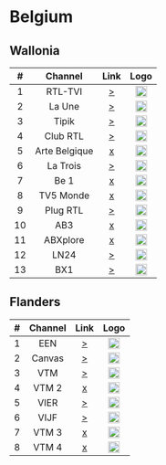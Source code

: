 <h1>Belgium</h1>

<h2>Wallonia</h2>

| #   | Channel         | Link  | Logo |
|:---:|:---------------:|:-----:|:-----:
| 1   | RTL-TVI         | [>](https://rtltvi-lh.akamaihd.net/i/TVI_1@319659/master.m3u8) | <img height="20" src="https://i.imgur.com/xMhSvax.png"/> |
| 2   | La Une          | [>](http://4ce5e2d62ee2c10e43c709f9b87c44d5.streamhost.cc/m3u8/Belgium/29797c9f3f4fa00.m3u8) | <img height="20" src="https://i.imgur.com/hJodwJt.png"/> |
| 3   | Tipik           | [>](http://4ce5e2d62ee2c10e43c709f9b87c44d5.streamhost.cc/m3u8/Belgium/5dee2de1f4661ce.m3u8) | <img height="20" src="https://i.imgur.com/PVbVj8o.png"/> |
| 4   | Club RTL        | [>](http://4ce5e2d62ee2c10e43c709f9b87c44d5.streamhost.cc/m3u8/Belgium/9ef55f75bc15308.ts) | <img height="20" src="https://i.imgur.com/e9GkFwY.png"/> |
| 5   | Arte Belgique   | [x]() | <img height="20" src="https://i.imgur.com/w7HzPQh.png"/> |
| 6   | La Trois        | [>](http://4ce5e2d62ee2c10e43c709f9b87c44d5.streamhost.cc/m3u8/Belgium/6f940c7da9a562e.ts) | <img height="20" src="https://i.imgur.com/kC3pJtA.png"/> |
| 7   | Be 1            | [x]() | <img height="20" src="https://i.imgur.com/atSjuXK.png"/> |
| 8   | TV5 Monde       | [x]() | <img height="20" src="https://i.imgur.com/7WHwYK3.png"/> |
| 9   | Plug RTL        | [>](http://4ce5e2d62ee2c10e43c709f9b87c44d5.streamhost.cc/m3u8/Belgium/de5c6896d356f8e.ts) | <img height="20" src="https://i.imgur.com/iAZZWkZ.png"/> |
| 10  | AB3             | [x]() | <img height="20" src="https://i.imgur.com/7foaAFU.png"/> |
| 11  | ABXplore        | [x]() | <img height="20" src="https://i.imgur.com/KwV8axc.png"/> |
| 12  | LN24            | [>](https://live.cdn.ln24.be/out/v1/b191621c8b9a436cad37bb36a82d2e1c/index.m3u8) | <img height="20" src="https://i.imgur.com/hePpxnn.png"/> |
| 13  | BX1             | [>](https://59959724487e3.streamlock.net/stream/live/playlist.m3u8) | <img height="20" src="https://i.imgur.com/YjKqWru.png"/> |

<h2>Flanders</h2>

| #   | Channel   | Link   | Logo |
|:---:|:---------:|:------:|:-----:
| 1   | EEN       | [>](https://live-vrt.akamaized.net/groupc/live/8edf3bdf-7db3-41c3-a318-72cb7f82de66/live_aes.isml/playlist.m3u8) | <img height="20" src="https://i.imgur.com/66GQlc7.png"/> |
| 2   | Canvas    | [>](http://4ce5e2d62ee2c10e43c709f9b87c44d5.streamhost.cc/m3u8/Belgium/09916e3a88db175.ts) | <img height="20" src="https://i.imgur.com/GQkhACx.png"/> |
| 3   | VTM       | [>](http://4ce5e2d62ee2c10e43c709f9b87c44d5.streamhost.cc/m3u8/Belgium/c5cafdbfc4d28d3.ts) | <img height="20" src="https://i.imgur.com/fUxRP9x.png"/> |
| 4   | VTM 2     | [x]() | <img height="20" src="https://i.imgur.com/bL0fD77.png"/> |
| 5   | VIER      | [>](http://4ce5e2d62ee2c10e43c709f9b87c44d5.streamhost.cc/m3u8/Belgium/3f1f349cb9cf765.ts) | <img height="20" src="https://i.imgur.com/bFTXP2e.png"/> |
| 6   | VIJF      | [>](http://4ce5e2d62ee2c10e43c709f9b87c44d5.streamhost.cc/m3u8/Belgium/7f59a4dfcc56366.ts) | <img height="20" src="https://i.imgur.com/DTJLkiP.png"/> |
| 7   | VTM 3     | [x]() | <img height="20" src="https://i.imgur.com/NTN8ixi.png"/> |
| 8   | VTM 4     | [x]() | <img height="20" src="https://i.imgur.com/A7Mi1rY.png"/> |
